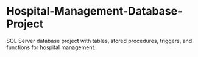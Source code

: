 # Hospital-Management-Database-Project
SQL Server database project with tables, stored procedures, triggers, and functions for hospital management.

